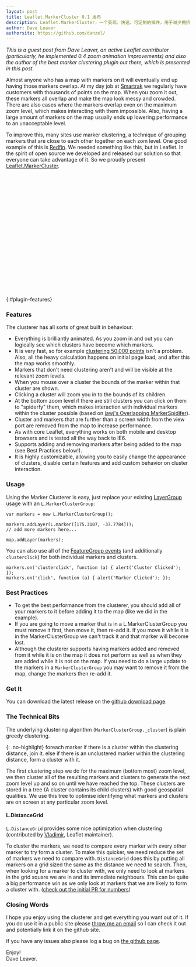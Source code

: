 ```yaml
---
layout: post
title: Leaflet.MarkerCluster 0.1 发布
description: Leaflet.MarkerCluster，一个美观、快速、可定制的插件，用于减少拥挤地图上的视觉混乱
author: Dave Leaver
authorsite: https://github.com/danzel/
---
```


_This is a guest post from Dave Leaver, an active Leaflet contributor (particularly, he implemented 0.4 zoom animation improvements) and also the author of the best marker clustering plugin out there, which is presented in this post._

Almost anyone who has a map with markers on it will eventually end up having those markers overlap. At my day job at <a href="http://www.smartrak.co.nz/" title="Smartrak GPS Fleet Tracking">Smartrak</a> we regularly have customers with thousands of points on the map. When you zoom it out, these markers all overlap and make the map look messy and crowded. There are also cases where the markers overlap even on the maximum zoom level, which makes interacting with them impossible. Also, having a large amount of markers on the map usually ends up lowering performance to an unacceptable level.

To improve this, many sites use marker clustering, a technique of grouping markers that are close to each other together on each zom level. One good example of this is <a href="http://www.redfin.com/homes-for-sale">Redfin</a>. We needed something like this, but in Leaflet. In the spirit of open source we developed and released our solution so that everyone can take advantage of it. So we proudly present <a href="https://github.com/leaflet/Leaflet.markercluster">Leaflet.MarkerCluster</a>.

<div id="map" class="map" style="height: 320px"></div>

{:#plugin-features}
### Features

The clusterer has all sorts of great built in behaviour:

 * Everything is brilliantly animated. As you zoom in and out you can logically see which clusters have become which markers.
 * It is very fast, so for example [clustering 50,000 points](https://leaflet.github.com/Leaflet.markercluster/example/marker-clustering-realworld.50000.html) isn't a problem. Also, all the heavy calculation happens on initial page load, and after this the map works smoothly.
 * Markers that don't need clustering aren't and will be visible at the relevant zoom levels.
 * When you mouse over a cluster the bounds of the marker within that cluster are shown.
 * Clicking a cluster will zoom you in to the bounds of its children.
 * At the bottom zoom level if there are still clusters you can click on them to "spiderfy" them, which makes interaction with individual markers within the cluster possible (based on <a href="https://github.com/jawj/OverlappingMarkerSpiderfier-Leaflet">jawj's Overlapping MarkerSpidifer</a>).
 * Cluster and markers that are further than a screen width from the view port are removed from the map to increase performance.
 * As with core Leaflet, everything works on both mobile and desktop browsers and is tested all the way back to IE6.
 * Supports adding and removing markers after being added to the map (see Best Practices below!).
 * It is highly customizable, allowing you to easily change the appearance of clusters, disable certain features and add custom behavior on cluster interaction.

### Usage

Using the Marker Clusterer is easy, just replace your existing [LayerGroup](../../../examples/layers-control.html) usage with an `L.MarkerClusterGroup`:

    var markers = new L.MarkerClusterGroup();

	markers.addLayer(L.marker([175.3107, -37.7784]));
	// add more markers here...

	map.addLayer(markers);

You can also use all of the [FeatureGroup events](../../../reference.html#featuregroup) (and additionally `clusterclick`) for both individual markers and clusters.

	markers.on('clusterclick', function (a) { alert('Cluster Clicked'); });
	markers.on('click', function (a) { alert('Marker Clicked'); });

### Best Practices

 * To get the best performance from the clusterer, you should add all of your markers to it before adding it to the map (like we did in the example).
 * If you are going to move a marker that is in a L.MarkerClusterGroup you must remove it first, then move it, then re-add it. If you move it while it is in the MarkerClusterGroup we can't track it and that marker will become lost.
 * Although the clusterer supports having markers added and removed from it while it is on the map it does not perform as well as when they are added while it is not on the map. If you need to do a large update to the markers in a `MarkerClusterGroup` you may want to remove it from the map, change the markers then re-add it.

### Get It

You can download the latest release on the <a href="https://github.com/leaflet/Leaflet.markercluster/downloads">github download page</a>.

### The Technical Bits

The underlying clustering algorithm (`MarkerClusterGroup._cluster`) is plain greedy clustering.

{: .no-highlight}
    foreach marker
        if there is a cluster within the clustering distance, join it.
        else if there is an unclustered marker within the clustering distance, form a cluster with it.

The first clustering step we do for the maximum (bottom most) zoom level, we then cluster all of the resulting markers and clusters to generate the next zoom level up and so on until we have reached the top.
These clusters are stored in a tree (A cluster contains its child clusters) with good geospatial qualities. We use this tree to optimise identifying what markers and clusters are on screen at any particular zoom level.

#### L.DistanceGrid

`L.DistanceGrid` provides some nice optimization when clustering (contributed by [Vladimir](http://agafonkin.com/en/), Leaflet maintainer).

To cluster the markers, we need to compare every marker with every other marker to try form a cluster.
To make this quicker, we need reduce the set of markers we need to compare with. `DistanceGrid` does this by putting all markers on a grid sized the same as the distance we need to search. Then, when looking for a marker to cluster with, we only need to look at markers in the grid square we are in and its immediate neighbours. This can be quite a big performance win as we only look at markers that we are likely to form a cluster with. (<a href="https://github.com/leaflet/Leaflet.markercluster/pull/29">check out the initial PR for numbers</a>)

### Closing Words

I hope you enjoy using the clusterer and get everything you want out of it. If you do use it in a public site please <a href="mailto:danzel@localhost.geek.nz">throw me an email</a> so I can check it out and potentially link it on the github site.

If you have any issues also please log a bug on <a href="https://github.com/leaflet/Leaflet.markercluster">the github page</a>.

Enjoy!<br />
Dave Leaver.

<link rel="stylesheet" href="https://leaflet.github.io/Leaflet.markercluster/dist/MarkerCluster.css" />
<link rel="stylesheet" href="https://leaflet.github.io/Leaflet.markercluster/dist/MarkerCluster.Default.css" />
<!--[if lte IE 8]><link rel="stylesheet" href="https://leaflet.github.io/Leaflet.markercluster/dist/MarkerCluster.Default.ie.css" /><![endif]-->
<script src="https://leaflet.github.io/Leaflet.markercluster/dist/leaflet.markercluster-src.js"></script>
<script src="https://leaflet.github.io/Leaflet.markercluster/example/realworld.388.js"></script>

<script>
	var mapbox = new L.TileLayer(MB_URL, {maxZoom: 18, attribution: MB_ATTR, id: 'examples.map-i875mjb7'}),
		latlng = new L.LatLng(-37.820, 175.217);

	var map = new L.Map('map', {center: latlng, zoom: 15, layers: [mapbox]});

	map.attributionControl.addAttribution("Points &copy 2012 LINZ");

	var markers = new L.MarkerClusterGroup();

	for (var i = 0; i < addressPoints.length; i++) {
		var a = addressPoints[i];
		var title = a[2];
		var marker = new L.Marker(new L.LatLng(a[0], a[1]), { title: title });
		marker.bindPopup(title);
		markers.addLayer(marker);
	}

	map.addLayer(markers);
</script>
